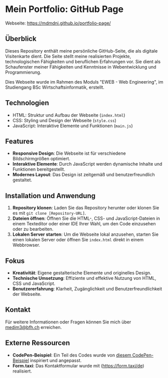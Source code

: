 
# Mein Portfolio: GitHub Page

Webseite: https://mdmdni.github.io/portfolio-page/

## Überblick

Dieses Repository enthält meine persönliche GitHub-Seite, die als digitale Visitenkarte dient. Die Seite stellt meine realisierten Projekte, technologischen Fähigkeiten und beruflichen Erfahrungen vor. Sie dient als Schaufenster meiner Fähigkeiten und Kenntnisse in Webentwicklung und Programmierung.

Dies Webseite wurde im Rahmen des Moduls "EWEB - Web Engineering", im Studiengang BSc Wirtschaftsinformatik, erstellt.

## Technologien

- HTML: Struktur und Aufbau der Webseite (`index.html`)
- CSS: Styling und Design der Webseite (`style.css`)
- JavaScript: Interaktive Elemente und Funktionen (`main.js`)

## Features

- **Responsive Design**: Die Webseite ist für verschiedene Bildschirmgrößen optimiert.
- **Interaktive Elemente**: Durch JavaScript werden dynamische Inhalte und Funktionen bereitgestellt.
- **Modernes Layout**: Das Design ist zeitgemäß und benutzerfreundlich gestaltet.

## Installation und Anwendung

1. **Repository klonen**: Laden Sie das Repository herunter oder klonen Sie es mit `git clone [Repository-URL]`.
2. **Dateien öffnen**: Öffnen Sie die HTML-, CSS- und JavaScript-Dateien in einem Texteditor oder einer IDE Ihrer Wahl, um den Code einzusehen oder zu bearbeiten.
3. **Lokalen Server starten**: Um die Webseite lokal anzusehen, starten Sie einen lokalen Server oder öffnen Sie `index.html` direkt in einem Webbrowser.

## Fokus

- **Kreativität**: Eigene gestalterische Elemente und originelles Design.
- **Technische Umsetzung**: Effiziente und effektive Nutzung von HTML, CSS und JavaScript.
- **Benutzererfahrung**: Klarheit, Zugänglichkeit und Benutzerfreundlichkeit der Webseite.

## Kontakt

Für weitere Informationen oder Fragen können Sie mich über medim3@bfh.ch erreichen.


## Externe Ressourcen

- **CodePen-Beispiel**: Ein Teil des Codes wurde von [diesem CodePen-Beispiel](https://codepen.io/j471n/pen/vYJaLvm) inspiriert und angepasst.
- **Form.taxi**: Das Kontaktformular wurde mit (https://form.taxi/de) realisiert. 
